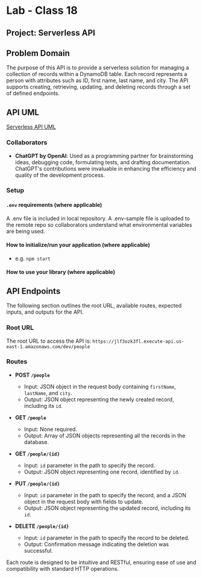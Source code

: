 # Lab - Class 18

## Project: Serverless API

## Problem Domain
The purpose of this API is to provide a serverless solution for managing a collection of records within a DynamoDB table. Each record represents a person with attributes such as ID, first name, last name, and city. The API supports creating, retrieving, updating, and deleting records through a set of defined endpoints.

## API UML

[Serverless API UML](./assets/peopleUML.png)


### Collaborators
- **ChatGPT by OpenAI**: Used as a programming partner for brainstorming ideas, debugging code, formulating tests, and drafting documentation. ChatGPT's contributions were invaluable in enhancing the efficiency and quality of the development process.

### Setup

#### `.env` requirements (where applicable)

A .env file is included in local repository. A .env-sample file is uploaded to the remote repo so collaborators understand what environmental variables are being used. 

#### How to initialize/run your application (where applicable)

- e.g. `npm start`

#### How to use your library (where applicable)


## API Endpoints

The following section outlines the root URL, available routes, expected inputs, and outputs for the API.

### Root URL

The root URL to access the API is:
`https://jlf3ozk3fl.execute-api.us-east-1.amazonaws.com/dev/people`

### Routes

- **POST `/people`**
  - Input: JSON object in the request body containing `firstName`, `lastName`, and `city`.
  - Output: JSON object representing the newly created record, including its `id`.

- **GET `/people`**
  - Input: None required.
  - Output: Array of JSON objects representing all the records in the database.

- **GET `/people/{id}`**
  - Input: `id` parameter in the path to specify the record.
  - Output: JSON object representing one record, identified by `id`.

- **PUT `/people/{id}`**
  - Input: `id` parameter in the path to specify the record, and a JSON object in the request body with fields to update.
  - Output: JSON object representing the updated record, including its `id`.

- **DELETE `/people/{id}`**
  - Input: `id` parameter in the path to specify the record to be deleted.
  - Output: Confirmation message indicating the deletion was successful.

Each route is designed to be intuitive and RESTful, ensuring ease of use and compatibility with standard HTTP operations.
